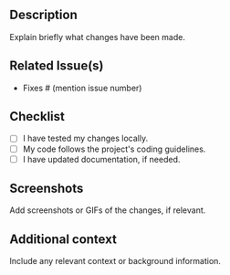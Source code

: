 ## Description
Explain briefly what changes have been made.

## Related Issue(s)
- Fixes # (mention issue number)

## Checklist
- [ ] I have tested my changes locally.
- [ ] My code follows the project's coding guidelines.
- [ ] I have updated documentation, if needed.

## Screenshots
Add screenshots or GIFs of the changes, if relevant.

## Additional context
Include any relevant context or background information.
